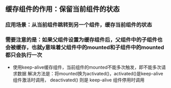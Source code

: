 ## 缓存组件的作用：保留当前组件的状态

### 应用场景：从当前组件跳转到另一个组件，缓存当前组件的状态

### 需要注意的是：如果父组件设置为缓存组件后，父组件中的子组件也会被缓存，也就y意味着父组件中的mounted和子组件中的mounted都只会执行一次

* 使用keep-alive缓存组件，当前组件的mounted不能多次触发，即不能多次请求数据
    解决方法是：将mounted换为activated()，activated()是keep-alive组件激活时调用， deactivated() 则是 keep-alive 组件停用时调用